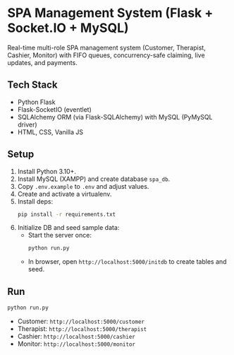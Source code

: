 # SPA Management System (Flask + Socket.IO + MySQL)

Real-time multi-role SPA management system (Customer, Therapist, Cashier, Monitor) with FIFO queues, concurrency-safe claiming, live updates, and payments.

## Tech Stack

- Python Flask
- Flask-SocketIO (eventlet)
- SQLAlchemy ORM (via Flask-SQLAlchemy) with MySQL (PyMySQL driver)
- HTML, CSS, Vanilla JS

## Setup

1. Install Python 3.10+.
2. Install MySQL (XAMPP) and create database `spa_db`.
3. Copy `.env.example` to `.env` and adjust values.
4. Create and activate a virtualenv.
5. Install deps:
   ```bash
   pip install -r requirements.txt
   ```
6. Initialize DB and seed sample data:
   - Start the server once:
     ```bash
     python run.py
     ```
   - In browser, open `http://localhost:5000/initdb` to create tables and seed.

## Run

```bash
python run.py
```

- Customer: `http://localhost:5000/customer`
- Therapist: `http://localhost:5000/therapist`
- Cashier: `http://localhost:5000/cashier`
- Monitor: `http://localhost:5000/monitor`

